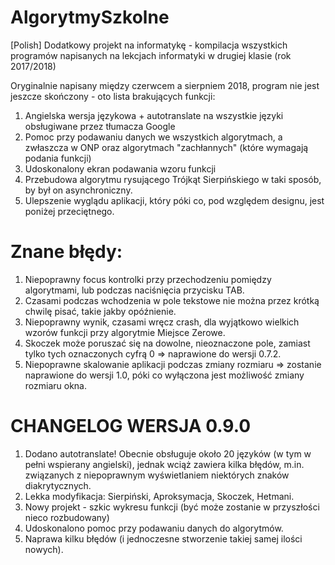 # AlgorytmySzkolne
[Polish] Dodatkowy projekt na informatykę - kompilacja wszystkich programów napisanych na lekcjach informatyki w drugiej klasie (rok 2017/2018)

Oryginalnie napisany między czerwcem a sierpniem 2018, program nie jest jeszcze skończony - oto lista brakujących funkcji:
1. Angielska wersja językowa + autotranslate na wszystkie języki obsługiwane przez tłumacza Google
2. Pomoc przy podawaniu danych we wszystkich algorytmach, a zwłaszcza w ONP oraz algorytmach "zachłannych" (które wymagają podania funkcji)
3. Udoskonalony ekran podawania wzoru funkcji
4. Przebudowa algorytmu rysującego Trójkąt Sierpińskiego w taki sposób, by był on asynchroniczny.
5. Ulepszenie wyglądu aplikacji, który póki co, pod względem designu, jest poniżej przeciętnego.

# Znane błędy:
1. Niepoprawny focus kontrolki przy przechodzeniu pomiędzy algorytmami, lub podczas naciśnięcia przycisku TAB.
2. Czasami podczas wchodzenia w pole tekstowe nie można przez krótką chwilę pisać, takie jakby opóźnienie.
3. Niepoprawny wynik, czasami wręcz crash, dla wyjątkowo wielkich wzorów funkcji przy algorytmie Miejsce Zerowe.
4. Skoczek może poruszać się na dowolne, nieoznaczone pole, zamiast tylko tych oznaczonych cyfrą 0 => naprawione do wersji 0.7.2.
5. Niepoprawne skalowanie aplikacji podczas zmiany rozmiaru => zostanie naprawione do wersji 1.0, póki co wyłączona jest możliwość zmiany rozmiaru okna.

# CHANGELOG WERSJA 0.9.0
1. Dodano autotranslate! Obecnie obsługuje około 20 języków (w tym w pełni wspierany angielski), jednak wciąż zawiera kilka błędów, m.in. związanych z niepoprawnym wyświetlaniem niektórych znaków diakrytycznych.
2. Lekka modyfikacja: Sierpiński, Aproksymacja, Skoczek, Hetmani.
3. Nowy projekt - szkic wykresu funkcji (być może zostanie w przyszłości nieco rozbudowany)
4. Udoskonalono pomoc przy podawaniu danych do algorytmów.
5. Naprawa kilku błędów (i jednoczesne stworzenie takiej samej ilości nowych).
